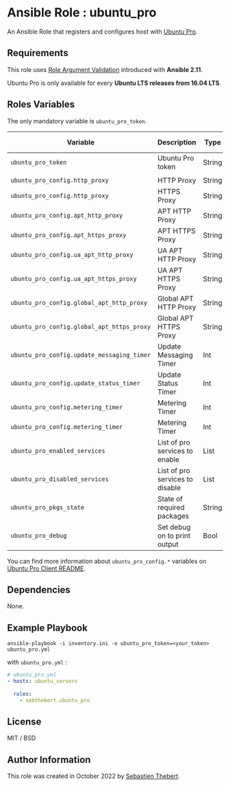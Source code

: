 # Ansible Role : ubuntu_pro

An Ansible Role that registers and configures host with [Ubuntu Pro](https://ubuntu.com/pro).

## Requirements

This role uses [Role Argument Validation](https://docs.ansible.com/ansible/latest/user_guide/playbooks_reuse_roles.html#role-argument-validation) introduced with **Ansible 2.11**.

Ubuntu Pro is only available for every **Ubuntu LTS releases from 16.04 LTS**.

## Roles Variables

The only mandatory variable is `ubuntu_pro_token`.

| Variable                                   | Description                      | Type   | Mandatory | Default Value |
|--------------------------------------------|----------------------------------|--------|-----------|---------------|
| `ubuntu_pro_token`                         | Ubuntu Pro token                 | String | YES       | None          |
||||||
| `ubuntu_pro_config.http_proxy`             | HTTP Proxy                       | String | NO        | None          |
| `ubuntu_pro_config.http_proxy`             | HTTPS Proxy                      | String | NO        | None          |
| `ubuntu_pro_config.apt_http_proxy`         | APT HTTP Proxy                   | String | NO        | None          |
| `ubuntu_pro_config.apt_https_proxy`        | APT HTTPS Proxy                  | String | NO        | None          |
| `ubuntu_pro_config.ua_apt_http_proxy`      | UA APT HTTP Proxy                | String | NO        | None          |
| `ubuntu_pro_config.ua_apt_https_proxy`     | UA APT HTTPS Proxy               | String | NO        | None          |
| `ubuntu_pro_config.global_apt_http_proxy`  | Global APT HTTP Proxy            | String | NO        | None          |
| `ubuntu_pro_config.global_apt_https_proxy` | Global APT HTTPS Proxy           | String | NO        | None          |
| `ubuntu_pro_config.update_messaging_timer` | Update Messaging Timer           | Int    | NO        | `21600`       |
| `ubuntu_pro_config.update_status_timer`    | Update Status Timer              | Int    | NO        | `43200`       |
| `ubuntu_pro_config.metering_timer`         | Metering Timer                   | Int    | NO        | `14400`       |
| `ubuntu_pro_config.metering_timer`         | Metering Timer                   | Int    | NO        | `14400`       |
| `ubuntu_pro_enabled_services`              | List of pro services to enable   | List   | NO        | in defaults.yml|
| `ubuntu_pro_disabled_services`             | List of pro services to disable   | List   | NO        | in defaults.yml|
| `ubuntu_pro_pkgs_state`                    | State of required packages       | String | NO        | present |
| `ubuntu_pro_debug`                         | Set debug on to print output       | Bool | NO        | false |


You can find more information about `ubuntu_pro_config.*` variables on [Ubuntu Pro Client README](https://github.com/canonical/ubuntu-advantage-client#readme).


## Dependencies

None.

## Example Playbook

`ansible-playbook -i inventory.ini -e ubuntu_pro_token=<your_token> ubuntu_pro.yml` 

with `ubuntu_pro.yml` :

```yaml
# ubuntu_pro.yml
- hosts: ubuntu_servers
  
  roles:
    - sebthebert.ubuntu_pro

```

## License

MIT / BSD

## Author Information

This role was created in October 2022 by [Sebastien Thebert](https://github.com/sebthebert).
